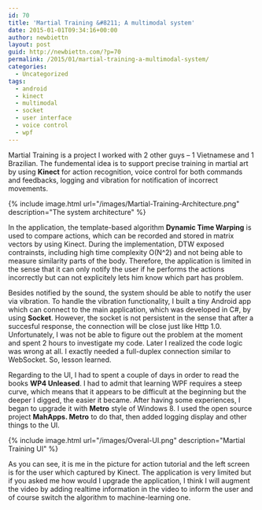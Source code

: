 ```yaml
---
id: 70
title: 'Martial Training &#8211; A multimodal system'
date: 2015-01-01T09:34:16+00:00
author: newbiettn
layout: post
guid: http://newbiettn.com/?p=70
permalink: /2015/01/martial-training-a-multimodal-system/
categories:
  - Uncategorized
tags:
  - android
  - kinect
  - multimodal
  - socket
  - user interface
  - voice control
  - wpf
---
```

Martial Training is a project I worked with 2 other guys &#8211; 1 Vietnamese and 1 Brazilian. The fundemental idea is to support precise training in martial art by using **Kinect** for action recognition, voice control for both commands and feedbacks, logging and vibration for notification of incorrect movements.

{% include image.html url="/images/Martial-Training-Architecture.png" description="The system architecture" %}

In the application, the template-based algorithm **Dynamic Time Warping** is used to compare actions, which can be recorded and stored in matrix vectors by using Kinect. During the implementation, DTW exposed contrainsts, including high time complexity O(N^2) and not being able to measure similarity parts of the body. Therefore, the application is limited in the sense that it can only notify the user if he performs the actions incorrectly but can not explicitely lets him know which part has problem.

Besides notified by the sound, the system should be able to notify the user via vibration. To handle the vibration functionality, I built a tiny Android app which can connect to the main application, which was developed in C#, by using **Socket**. However, the socket is not persistent in the sense that after a succesful response, the connection will be close just like Http 1.0. Unfortunately, I was not be able to figure out the problem at the moment and spent 2 hours to investigate my code. Later I realized the code logic was wrong at all. I exactly needed a full-duplex connection similar to WebSocket. So, lesson learned.

Regarding to the UI, I had to spent a couple of days in order to read the books **WP4 Unleased**. I had to admit that learning WPF requires a steep curve, which means that it appears to be difficult at the beginning but the deeper I digged, the easier it became. After having some experiences, I began to upgrade it with **Metro** style of Windows 8. I used the open source project **MahApps. Metro** to do that, then added logging display and other things to the UI.

{% include image.html url="/images/Overal-UI.png" description="Martial Training UI" %}

As you can see, it is me in the picture for action tutorial and the left screen is for the user which captured by Kinect. The application is very limited but if you asked me how would I upgrade the application, I think I will augment the video by adding realtime information in the video to inform the user and of course switch the algorithm to machine-learning one.
